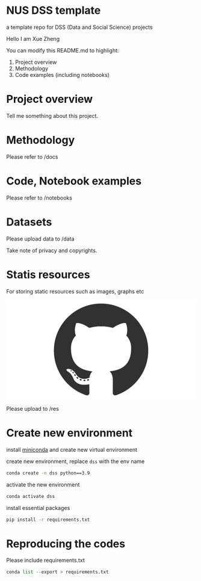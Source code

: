 # NUS DSS template
a template repo for DSS (Data and Social Science) projects

Hello I am Xue Zheng

You can modify this README.md to highlight:
1. Project overview
2. Methodology
3. Code examples (including notebooks)

# Project overview

Tell me something about this project.

# Methodology

Please refer to /docs

# Code, Notebook examples

Please refer to /notebooks

# Datasets

Please upload data to /data

Take note of privacy and copyrights.

# Statis resources

For storing static resources such as images, graphs etc

![](res/github_mark.png)

Please upload to /res

# Create new environment

install [miniconda](https://docs.conda.io/en/latest/miniconda.html)
and create new virtual environment

create new environment, replace ```dss``` with the env name
```bash
conda create -n dss python==3.9
```

activate the new environment
```bash
conda activate dss
```

install essential packages
```bash
pip install -r requirements.txt
```


# Reproducing the codes

Please include requirements.txt
```python
conda list --export > requirements.txt
```

